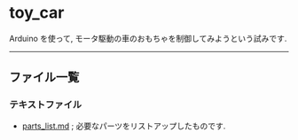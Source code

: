 # toy_car
Arduino を使って, モータ駆動の車のおもちゃを制御してみようという試みです.

***

## ファイル一覧
### テキストファイル
- [parts_list.md](./parts_list.md) ; 必要なパーツをリストアップしたものです.
